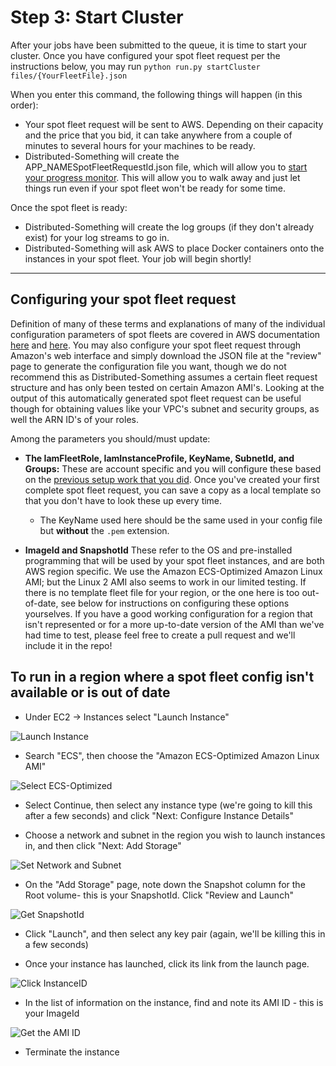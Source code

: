 # Step 3: Start Cluster

After your jobs have been submitted to the queue, it is time to start your cluster.
Once you have configured your spot fleet request per the instructions below, you may run
`python run.py startCluster files/{YourFleetFile}.json`

When you enter this command, the following things will happen (in this order):

* Your spot fleet request will be sent to AWS.
Depending on their capacity and the price that you bid, it can take anywhere from a couple of minutes to several hours for your machines to be ready.
* Distributed-Something will create the APP_NAMESpotFleetRequestId.json file, which will allow you to [start your progress monitor](step_4_monitor.md).
This will allow you to walk away and just let things run even if your spot fleet won't be ready for some time.

Once the spot fleet is ready:

* Distributed-Something will create the log groups (if they don't already exist) for your log streams to go in.
* Distributed-Something will ask AWS to place Docker containers onto the instances in your spot fleet.
Your job will begin shortly!

***

## Configuring your spot fleet request

Definition of many of these terms and explanations of many of the individual configuration parameters of spot fleets are covered in AWS documentation [here](http://docs.aws.amazon.com/AWSEC2/latest/UserGuide/spot-fleet.html) and [here](http://docs.aws.amazon.com/cli/latest/reference/ec2/request-spot-fleet.html).
You may also configure your spot fleet request through Amazon's web interface and simply download the JSON file at the "review" page to generate the configuration file you want, though we do not recommend this as Distributed-Something assumes a certain fleet request structure and has only been tested on certain Amazon AMI's.
Looking at the output of this automatically generated spot fleet request can be useful though for obtaining values like your VPC's subnet and security groups, as well the ARN ID's of your roles.

Among the parameters you should/must update:

* **The IamFleetRole, IamInstanceProfile, KeyName, SubnetId, and Groups:** These are account specific and you will configure these based on the [previous setup work that you did](step_0_prep.md).
Once you've created your first complete spot fleet request, you can save a copy as a local template so that you don't have to look these up every time.

  * The KeyName used here should be the same used in your config file but **without** the `.pem` extension.

* **ImageId and SnapshotId** These refer to the OS and pre-installed programming that will be used by your spot fleet instances, and are both AWS region specific.
We use the Amazon ECS-Optimized Amazon Linux AMI; but the Linux 2 AMI also seems to work in our limited testing.
If there is no template fleet file for your region, or the one here is too out-of-date, see below for instructions on configuring these options yourselves.
If you have a good working configuration for a region that isn't represented or for a more up-to-date version of the AMI than we've had time to test, please feel free to create a pull request and we'll include it in the repo!

## To run in a region where a spot fleet config isn't available or is out of date

* Under EC2 -> Instances select "Launch Instance"

![Launch Instance](images/Launch.jpg)

* Search "ECS", then choose the "Amazon ECS-Optimized Amazon Linux AMI"

![Select ECS-Optimized](images/ECS.jpg)

* Select Continue, then select any instance type (we're going to kill this after a few seconds) and click "Next: Configure Instance Details"

* Choose a network and subnet in the region you wish to launch instances in, and then click "Next: Add Storage"

![Set Network and Subnet](images/Network.jpg)

* On the "Add Storage" page, note down the Snapshot column for the Root volume- this is your SnapshotId.
Click "Review and Launch"

![Get SnapshotId](images/Snapshot.jpg)

* Click "Launch", and then select any key pair (again, we'll be killing this in a few seconds)

* Once your instance has launched, click its link from the launch page.

![Click InstanceID](images/InstanceID.jpg)

* In the list of information on the instance, find and note its AMI ID - this is your ImageId

![Get the AMI ID](images/AMIID.jpg)

* Terminate the instance

